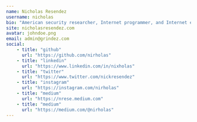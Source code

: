 ```yaml
---
name: Nicholas Resendez
username: nicholas
bio: "American security researcher, Internet programmer, and Internet entrepreneur. Provided security research services to Apple Inc, Microsoft, AT&T, U.S Department of Defense, and more. Founder of Grindez & uALREADY. Attended  University of Wisconsin–Milwaukee from 2015-2019 studying Information Technology Management and Marketing. Currently holding a Wisconsin Real Estate License. [Google Knowledge Graph](https://g.co/kgs/ya3om3) "
site: nicholasresendez.com
avatar: johndoe.png
email: admin@grindez.com
social:
    - title: "github"
      url: "https://github.com/nirholas"
    - title: "linkedin"
      url: "https://www.linkedin.com/in/nixholas"
    - title: "twitter"
      url: "https://www.twitter.com/nickresendez"
    - title: "instagram"
      url: "https://instagram.com/nirholas"
    - title: "medium"
      url: "https://nrese.medium.com"
    - title: "medium"
      url: "https://medium.com/@nirholas"
---
```

